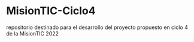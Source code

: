 # MisionTIC-Ciclo4
repositorio destinado para el desarrollo del proyecto propuesto en ciclo 4 de la MisionTIC 2022
